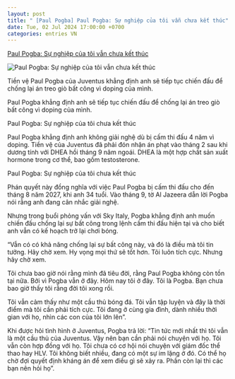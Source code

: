```yaml
---
layout: post
title: " [Paul Pogba] Paul Pogba: Sự nghiệp của tôi vẫn chưa kết thúc"
date: Tue, 02 Jul 2024 17:00:00 +0700
categories: entries VN
---
```

[Paul Pogba: Sự nghiệp của tôi vẫn chưa kết thúc](https://bongda24h.vn/bong-da-chau-au/paul-pogba-su-nghiep-cua-toi-chua-ket-thuc-184-392485.html)

![Paul Pogba: Sự nghiệp của tôi vẫn chưa kết thúc](https://static.bongda24h.vn/medias/standard/2024/07/02/paul-pogba-0207180729.jpg)

Tiền vệ Paul Pogba của Juventus khẳng định anh sẽ tiếp tục chiến đấu để chống lại án treo giò bất công vì doping của mình.

Paul Pogba khẳng định anh sẽ tiếp tục chiến đấu để chống lại án treo giò bất công vì doping của mình.

Paul Pogba: Sự nghiệp của tôi chưa kết thúc

Paul Pogba khẳng định anh không giải nghệ dù bị cấm thi đấu 4 năm vì doping. Tiền vệ của Juventus đã phải đón nhận án phạt vào tháng 2 sau khi dương tính với DHEA hồi tháng 9 năm ngoái. DHEA là một hợp chất sản xuất hormone trong cơ thể, bao gồm testosterone.

Paul Pogba: Sự nghiệp của tôi chưa kết thúc

Phán quyết này đồng nghĩa với việc Paul Pogba bị cấm thi đấu cho đến tháng 8 năm 2027, khi anh 34 tuổi. Vào tháng 9, tờ Al Jazeera dẫn lời Pogba nói rằng anh đang cân nhắc giải nghệ.

Nhưng trong buổi phỏng vấn với Sky Italy, Pogba khẳng định anh muốn chiến đấu chống lại sự bất công trong lệnh cấm thi đấu hiện tại và cho biết anh vẫn có kế hoạch trở lại chơi bóng.

“Vẫn có có khả năng chống lại sự bất công này, và đó là điều mà tôi tin tưởng. Hãy chờ xem. Hy vọng mọi thứ sẽ tốt hơn. Tôi luôn tích cực. Nhưng hãy chờ xem.

Tôi chưa bao giờ nói rằng mình đã tiêu đời, rằng Paul Pogba không còn tồn tại nữa. Bởi vì Pogba vẫn ở đây. Hôm nay tôi ở đây. Tôi là Pogba. Bạn chưa bao giờ thấy tôi rằng đời tôi xong rồi.

Tôi vẫn cảm thấy như một cầu thủ bóng đá. Tôi vẫn tập luyện và đây là thời điểm mà tôi cần phải tích cực. Tôi đang ở cùng gia đình, dành nhiều thời gian với họ, nhìn các con của tôi lớn lên”.

Khi được hỏi tình hình ở Juventus, Pogba trả lời: “Tin tức mới nhất thì tôi vẫn là một cầu thủ của Juventus. Vậy nên bạn cần phải nói chuyện với họ. Tôi vẫn còn hợp đồng với họ. Tôi chưa có cơ hội nói chuyện với giám đốc thể thao hay HLV. Tôi không biết nhiều, đang có một sự im lặng ở đó. Có thể họ chờ đợi quyết định kháng án để xem điều gì sẽ xảy ra. Phần còn lại thì các bạn nên hỏi họ”.

